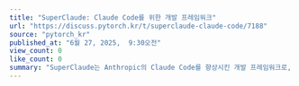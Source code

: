 ```yaml
---
title: "SuperClaude: Claude Code를 위한 개발 프레임워크"
url: "https://discuss.pytorch.kr/t/superclaude-claude-code/7188"
source: "pytorch_kr"
published_at: "6월 27, 2025,  9:30오전"
view_count: 0
like_count: 0
summary: "SuperClaude는 Anthropic의 Claude Code를 향상시킨 개발 프레임워크로,  도메인별 전문가 페르소나와 19개의 개발 생애주기 명령어를 제공하여 개발 과정 전반을 체계적으로 지원합니다.  명령어, 페르소나, MCP(Modular Command Plugins) 통합을 통해 개발 효율성과 일관성을 높이고,  MIT 라이선스로 공개되어 자유로운 사용 및 수정이 가능합니다.\n"
---
```


